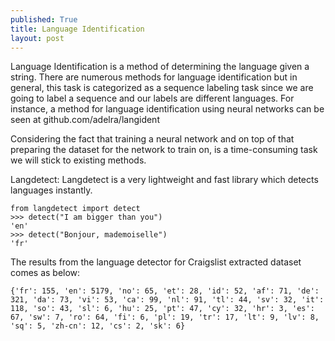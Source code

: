 ```yaml
---
published: True
title: Language Identification
layout: post
---
```



Language Identification is a method of determining the language given a string. There are numerous methods for language identification but in general, this task is categorized as a sequence labeling task since we are going to label a sequence and our labels are different languages. For instance, a method for language identification using neural networks can be seen at github.com/adelra/langident 

Considering the fact that training a neural network and on top of that preparing the dataset for the network to train on, is a time-consuming task we will stick to existing methods. 

Langdetect: 
Langdetect is a very lightweight and fast library which detects languages instantly. 

```
from langdetect import detect
>>> detect("I am bigger than you")
'en'
>>> detect("Bonjour, mademoiselle")
'fr'
```

The results from the language detector for Craigslist extracted dataset comes as below:

 ```
{'fr': 155, 'en': 5179, 'no': 65, 'et': 28, 'id': 52, 'af': 71, 'de': 321, 'da': 73, 'vi': 53, 'ca': 99, 'nl': 91, 'tl': 44, 'sv': 32, 'it': 118, 'so': 43, 'sl': 6, 'hu': 25, 'pt': 47, 'cy': 32, 'hr': 3, 'es': 67, 'sw': 7, 'ro': 64, 'fi': 6, 'pl': 19, 'tr': 17, 'lt': 9, 'lv': 8, 'sq': 5, 'zh-cn': 12, 'cs': 2, 'sk': 6}
```
 